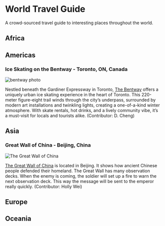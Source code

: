 # World Travel Guide
A crowd-sourced travel guide to interesting places throughout the world.

## Africa

## Americas

### Ice Skating on the Bentway - Toronto, ON, Canada

![bentway photo](https://thebentway.ca/wp-content/uploads/2024/11/Crop181230143633PolarBear_bentway-AndrewWilliamson1240-scaled-e1732912058106.jpg)

Nestled beneath the Gardiner Expressway in Toronto, [The Bentway](https://thebentway.ca/event/winter-skating-opening-day/) offers a uniquely urban ice skating experience in the heart of Toronto. This 220-meter figure-eight trail winds through the city’s underpass, surrounded by modern art installations and twinkling lights, creating a one-of-a-kind winter atmosphere. With skate rentals, hot drinks, and a lively community vibe, it’s a must-visit for locals and tourists alike. (Contributor: D. Cheng)

## Asia

### Great Wall of China - Beijing, China

![The Great Wall of China](https://images.nationalgeographic.org/image/upload/t_edhub_resource_key_image/v1638892506/EducationHub/photos/the-great-wall-of-china.jpg)

[The Great Wall of China](https://en.wikipedia.org/wiki/Great_Wall_of_China) is located in Beijing. It shows how ancient Chinese people defended their homeland. The Great Wall has many observation decks. When the enemy is coming, the soldier will set up a fire to warn the next observation deck. This way the message will be sent to the emperor really quickly. (Contributor: Holly Wei)

## Europe

## Oceania

